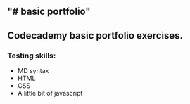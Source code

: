 "# basic portfolio" 
-----------

## Codecademy basic portfolio exercises.

### Testing skills:
- MD syntax 
- HTML 
- CSS
- A little bit of javascript
